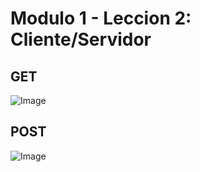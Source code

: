 # Modulo 1 - Leccion 2: Cliente/Servidor

## GET

![Image](https://github.com/user-attachments/assets/ec3572f9-3be5-4ffb-94f6-f0aeb5f131e5)



## POST

![Image](https://github.com/user-attachments/assets/a18c339d-1bf1-4e30-96f8-b63f981f7393)